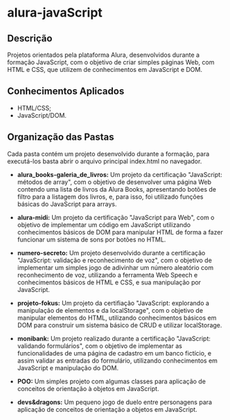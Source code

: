 # alura-javaScript

## Descrição

Projetos orientados pela plataforma Alura, desenvolvidos durante a formação JavaScript, com o objetivo de criar simples páginas Web, com HTML e CSS, que utilizem de conhecimentos em JavaScript e DOM.

## Conhecimentos Aplicados
- HTML/CSS;
- JavaScript/DOM.

## Organização das Pastas

Cada pasta contém um projeto desenvolvido durante a formação, para executá-los basta abrir o arquivo principal index.html no navegador.

- **alura_books-galeria_de_livros:** Um projeto da certificação "JavaScript: métodos de array", com o objetivo de desenvolver uma página Web contendo uma lista de livros da Alura Books, apresentando botões de filtro para a listagem dos livros, e, para isso, foi utilizado funções básicas do JavaScript para arrays.

- **alura-midi:** Um projeto da certificação "JavaScript para Web", com o objetivo de implementar um código em JavaScript utilizando conhecimentos básicos de DOM para manipular HTML de forma a fazer funcionar um sistema de sons por botões no HTML.

- **numero-secreto:** Um projeto desenvolvido durante a certificação "JavaScript: validação e reconhecimento de voz", com o objetivo de implementar um simples jogo de adivinhar um número aleatório com reconhecimento de voz, utilizando a ferramenta Web Speech e conhecimentos básicos de HTML e CSS, e sua manipulação por JavaScript.

- **projeto-fokus:** Um projeto da certifiação "JavaScript: explorando a manipulação de elementos e da localStorage", com o objetivo de manipular elementos do HTML, utilizando conhecimentos básicos em DOM para construir um sistema básico de CRUD e utilizar localStorage.

- **monibank:** Um projeto realizado durante a certificação "JavaScript: validando formulários", com o objetivo de implementar as funcionalidades de uma página de cadastro em um banco fictício, e assim validar as entradas do formulário, utilizando conhecimentos em JavaScript e manipulação do DOM.

- **POO:** Um simples projeto com algumas classes para aplicação de conceitos de orientação à objetos em JavaScript.

- **devs&dragons:** Um pequeno jogo de duelo entre personagens para aplicação de conceitos de orientação a objetos em JavaScript.